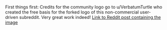 First things first: Credits for the community logo go to u/VerbatumTurtle who created the free basis for the forked logo of this non-commercial user-driven subreddit. Very great work indeed!
[Link to Reddit post containing the image](https://www.reddit.com/r/apexlegends/comments/ewun7g/plush_nessie_illustration_backgrounds_free/)
